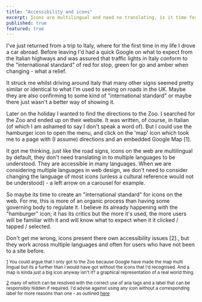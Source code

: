 ```yaml
---
title: "Accessibility and icons"
excerpt: Icons are multilingual and need no translating, is it time for an 'international standard'?
published: true
featured: true
---
```


I've just returned from a trip to Italy, where for the first time in my life I drove a car abroad. Before leaving I'd had a quick Google on what to expect from the Italian highways and was assured that traffic lights in Italy conform to the "international standard" of red for stop, green for go and amber when changing - what a relief.

It struck me whilst driving around Italy that many other signs seemed pretty similar or identical to what I'm used to seeing on roads in the UK. Maybe they are also confirming to some kind of "international standard" or maybe there just wasn't a better way of showing it.

Later on the holiday I wanted to find the directions to the Zoo. I searched for the Zoo and ended up on their website. It was written, of course, in Italian (of which I am ashamed to say I don't speak a word of). But I could use the hamburger icon to open the menu, and click on the 'map' icon which took me to a page with (I assume) directions and an embedded Google Map <a name="google-map-footnote">[1]</a>.

It got me thinking, just like the road signs, icons on the web are multilingual by default, they don't need translating in to multiple languages to be understood. They are accessible in many languages. When we are considering multiple languages in web design, we don't need to consider changing the language of most icons (unless a cultural reference would not be understood) - a left arrow on a carousel for example.

So maybe its time to create an "international standard" for icons on the web. For me, this is more of an organic process than having some governing body to regulate it. I believe its already happening with the "hamburger" icon; it has its critics but the more it's used, the more users will be familiar with it and will know what to expect when it it clicked / tapped / selected.

Don't get me wrong, icons present there own accessibility issues <a name="icon-accessibility-footnote">[2]</a>., but they work across multiple languages and often for users who have not been to a site before.

<sup>[1](#google-map-footnote) You could argue that I only got to the Zoo because Google have made the map multi lingual but its a further than I would have got without the icons that I'd recognised. And a map is kinda just a big icon anyway isn't it? a graphical representation of a real world thing.</sup>

<sup>[2](#icon-accessibility-footnote)
many of which can be resolved with the correct use of aria tags and a label that can be responsibly hidden if required. I'd advise against using any icon without a corresponding label for more reasons than one - as outlined [here](http://uxmyths.com/post/715009009/myth-icons-enhance-usability)
</sup>
